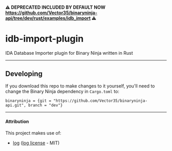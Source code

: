 #### ⚠️ DEPRECATED INCLUDED BY DEFAULT NOW https://github.com/Vector35/binaryninja-api/tree/dev/rust/examples/idb_import ⚠️

# idb-import-plugin
IDA Database Importer plugin for Binary Ninja written in Rust

---

## Developing

If you download this repo to make changes to it yourself, you'll need to change the Binary Ninja dependency in `Cargo.toml` to:

```
binaryninja = {git = "https://github.com/Vector35/binaryninja-api.git", branch = "dev"}
```

---

#### Attribution

This project makes use of:
  - [log] ([log license] - MIT)

[log]: https://github.com/rust-lang/log
[log license]: https://github.com/rust-lang/log/blob/master/LICENSE-MIT
